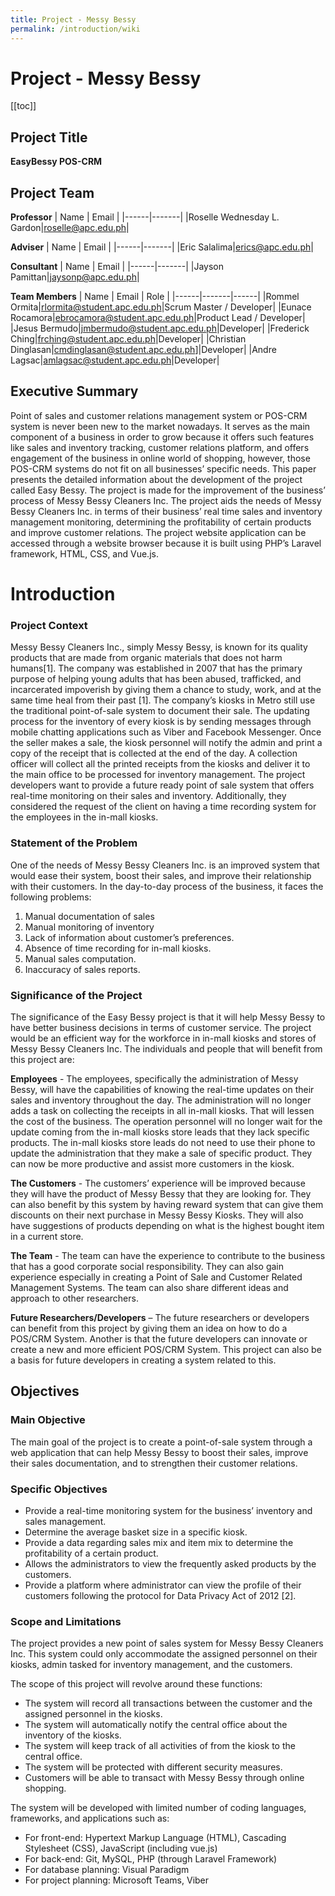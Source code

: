 ```yaml
---
title: Project - Messy Bessy
permalink: /introduction/wiki
---
```


# Project - Messy Bessy

[[toc]]

## Project Title
**EasyBessy POS-CRM**

## Project Team
**Professor**
| Name | Email |
|------|-------|
|Roselle Wednesday L. Gardon|[roselle@apc.edu.ph](mailto:roselle@apc.edu.ph)|

**Adviser**
| Name | Email |
|------|-------|
|Eric Salalima|[erics@apc.edu.ph](mailto:erics@apc.edu.ph)|

**Consultant**
| Name | Email |
|------|-------|
|Jayson Pamittan|[jaysonp@apc.edu.ph](mailto:jaysonp@apc.edu.ph)|

**Team Members**
| Name | Email | Role |
|------|-------|------|
|Rommel Ormita|[rlormita@student.apc.edu.ph](mailto:rlormita@student.apc.edu.ph)|Scrum Master / Developer|
|Eunace Rocamora|[ebrocamora@student.apc.edu.ph](mailto:ebrocamora@student.apc.edu.ph)|Product Lead / Developer|
|Jesus Bermudo|[jmbermudo@student.apc.edu.ph](mailto:jmbermudo@student.apc.edu.ph)|Developer|
|Frederick Ching|[frching@student.apc.edu.ph](mailto:frching@student.apc.edu.ph)|Developer|
|Christian Dinglasan|[cmdinglasan@student.apc.edu.ph](mailto:cmdinglasan@student.apc.edu.ph)]|Developer|
|Andre Lagsac|[amlagsac@student.apc.edu.ph](mailtoamlagsac@student.apc.edu.ph)|Developer|

## Executive Summary

Point of sales and customer relations management system or POS-CRM system is never been new to the market nowadays. It serves as the main component of a business in order to grow because it offers such features like sales and inventory tracking, customer relations platform, and offers engagement of the business in online world of shopping, however, those POS-CRM systems do not fit on all businesses’ specific needs. This paper presents the detailed information about the development of the project called Easy Bessy. The project is made for the improvement of the business’ process of Messy Bessy Cleaners Inc. The project aids the needs of Messy Bessy Cleaners Inc. in terms of their business’ real time sales and inventory management monitoring, determining the profitability of certain products and improve customer relations. The project website application can be accessed through a website browser because it is built using PHP’s Laravel framework, HTML, CSS, and Vue.js.

# Introduction

### Project Context

Messy Bessy Cleaners Inc., simply Messy Bessy, is known for its quality products that are made from organic materials that does not harm humans[1]. The company was established in 2007 that has the primary purpose of helping young adults that has been abused, trafficked, and incarcerated impoverish by giving them a chance to study, work, and at the same time heal from their past [1]. The company’s kiosks in Metro still use the traditional point-of-sale system to document their sale. The updating process for the inventory of every kiosk is by sending messages through mobile chatting applications such as Viber and Facebook Messenger. Once the seller makes a sale, the kiosk personnel will notify the admin and print a copy of the receipt that is collected at the end of the day. A collection officer will collect all the printed receipts from the kiosks and deliver it to the main office to be processed for inventory management. The project developers want to provide a future ready point of sale system that offers real-time monitoring on their sales and inventory. Additionally, they considered the request of the client on having a time recording system for the employees in the in-mall kiosks.

### Statement of the Problem

One of the needs of Messy Bessy Cleaners Inc. is an improved system that would ease their system, boost their sales, and improve their relationship with their customers. In the day-to-day process of the business, it faces the following problems:

1. Manual documentation of sales
2. Manual monitoring of inventory
3. Lack of information about customer’s preferences.
4. Absence of time recording for in-mall kiosks.
5. Manual sales computation.
6. Inaccuracy of sales reports.

### Significance of the Project
The significance of the Easy Bessy project is that it will help Messy Bessy to have better business decisions in terms of customer service. The project would be an efficient way for the workforce in in-mall kiosks and stores of Messy Bessy Cleaners Inc. The individuals and people that will benefit from this project are:

**Employees** - The employees, specifically the administration of Messy Bessy, will have the capabilities of knowing the real-time updates on their sales and inventory throughout the day. The administration will no longer adds a task on collecting the receipts in all in-mall kiosks. That will lessen the cost of the business. The operation personnel will no longer wait for the update coming from the in-mall kiosks store leads that they lack specific products. The in-mall kiosks store leads do not need to use their phone to update the administration that they make a sale of specific product. They can now be more productive and assist more customers in the kiosk.

**The Customers** - The customers’ experience will be improved because they will have the product of Messy Bessy that they are looking for. They can also benefit by this system by having reward system that can give them discounts on their next purchase in Messy Bessy Kiosks. They will also have suggestions of products depending on what is the highest bought item in a current store.

**The Team** - The team can have the experience to contribute to the business that has a good corporate social responsibility. They can also gain experience especially in creating a Point of Sale and Customer Related Management Systems. The team can also share different ideas and approach to other researchers.

**Future Researchers/Developers** – The future researchers or developers can benefit from this project by giving them an idea on how to do a POS/CRM System. Another is that the future developers can innovate or create a new and more efficient POS/CRM System. This project can also be a basis for future developers in creating a system related to this.

## Objectives

### Main Objective
The main goal of the project is to create a point-of-sale system through a web application that can help Messy Bessy to boost their sales, improve their sales documentation, and to strengthen their customer relations.

### Specific Objectives
- Provide a real-time monitoring system for the business’ inventory and sales management.
- Determine the average basket size in a specific kiosk.
- Provide a data regarding sales mix and item mix to determine the profitability of a certain product.
- Allows the administrators to view the frequently asked products by the customers.
- Provide a platform where administrator can view the profile of their customers following the protocol for Data Privacy Act of 2012 [2].

### Scope and Limitations

The project provides a new point of sales system for Messy Bessy Cleaners Inc. This system could only accommodate the assigned personnel on their kiosks, admin tasked for inventory management, and the customers.

The scope of this project will revolve around these functions:

- The system will record all transactions between the customer and the assigned personnel in the kiosks.
- The system will automatically notify the central office about the inventory of the kiosks.
- The system will keep track of all activities of from the kiosk to the central office.
- The system will be protected with different security measures.
- Customers will be able to transact with Messy Bessy through online shopping.

The system will be developed with limited number of coding languages, frameworks, and applications such as:

- For front-end: Hypertext Markup Language (HTML), Cascading Stylesheet (CSS), JavaScript (including vue.js)
- For back-end: Git, MySQL, PHP (through Laravel Framework)
- For database planning: Visual Paradigm
- For project planning: Microsoft Teams, Viber
